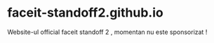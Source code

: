 # faceit-standoff2.github.io
Website-ul official faceit standoff 2 , momentan nu este sponsorizat !
